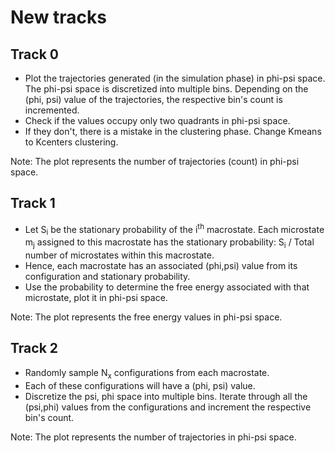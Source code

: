 # New tracks

## Track 0

* Plot the trajectories generated (in the simulation phase) in phi-psi space. The phi-psi space is discretized into multiple bins. Depending on the (phi, psi) value of the trajectories, the respective bin's count is incremented.
* Check if the values occupy only two quadrants in phi-psi space.
* If they don't, there is a mistake in the clustering phase. Change Kmeans to Kcenters clustering.

Note: The plot represents the number of trajectories (count) in phi-psi space.

## Track 1

* Let S<sub>i</sub> be the stationary probability of the i<sup>th</sup> macrostate. Each microstate m<sub>j</sub> assigned to this macrostate has the stationary probability: S<sub>i</sub> / Total number of microstates within this macrostate.
* Hence, each macrostate has an associated (phi,psi) value from its configuration and stationary probability. 
* Use the probability to determine the free energy associated with that microstate, plot it in phi-psi space.

Note: The plot represents the free energy values in phi-psi space. 

## Track 2 

* Randomly sample N<sub>x</sub> configurations from each macrostate.
* Each of these configurations will have a (phi, psi) value.
* Discretize the psi, phi space into multiple bins. Iterate through all the (psi,phi) values from the configurations and increment the respective bin's count.

Note: The plot represents the number of trajectories in phi-psi space.
